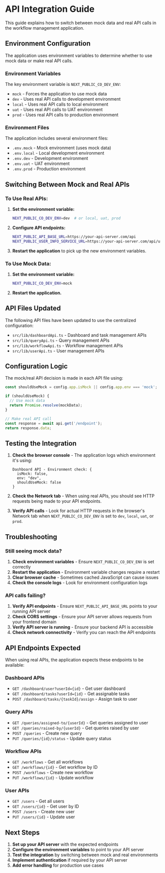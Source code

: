 # API Integration Guide

This guide explains how to switch between mock data and real API calls in the workflow management application.

## Environment Configuration

The application uses environment variables to determine whether to use mock data or make real API calls.

### Environment Variables

The key environment variable is `NEXT_PUBLIC_CO_DEV_ENV`:

- `mock` - Forces the application to use mock data
- `dev` - Uses real API calls to development environment
- `local` - Uses real API calls to local environment  
- `uat` - Uses real API calls to UAT environment
- `prod` - Uses real API calls to production environment

### Environment Files

The application includes several environment files:

- `.env.mock` - Mock environment (uses mock data)
- `.env.local` - Local development environment
- `.env.dev` - Development environment
- `.env.uat` - UAT environment  
- `.env.prod` - Production environment

## Switching Between Mock and Real APIs

### To Use Real APIs:

1. **Set the environment variable:**
   ```bash
   NEXT_PUBLIC_CO_DEV_ENV=dev  # or local, uat, prod
   ```

2. **Configure API endpoints:**
   ```bash
   NEXT_PUBLIC_API_BASE_URL=https://your-api-server.com/api
   NEXT_PUBLIC_USER_INFO_SERVICE_URL=https://your-api-server.com/api/user
   ```

3. **Restart the application** to pick up the new environment variables.

### To Use Mock Data:

1. **Set the environment variable:**
   ```bash
   NEXT_PUBLIC_CO_DEV_ENV=mock
   ```

2. **Restart the application.**

## API Files Updated

The following API files have been updated to use the centralized configuration:

- `src/lib/dashboardApi.ts` - Dashboard and task management APIs
- `src/lib/queryApi.ts` - Query management APIs  
- `src/lib/workflowApi.ts` - Workflow management APIs
- `src/lib/userApi.ts` - User management APIs

## Configuration Logic

The mock/real API decision is made in each API file using:

```typescript
const shouldUseMock = config.app.isMock || config.app.env === 'mock';

if (shouldUseMock) {
  // Use mock data
  return Promise.resolve(mockData);
}

// Make real API call
const response = await api.get('/endpoint');
return response.data;
```

## Testing the Integration

1. **Check the browser console** - The application logs which environment it's using:
   ```
   Dashboard API - Environment check: {
     isMock: false,
     env: "dev", 
     shouldUseMock: false
   }
   ```

2. **Check the Network tab** - When using real APIs, you should see HTTP requests being made to your API endpoints.

3. **Verify API calls** - Look for actual HTTP requests in the browser's Network tab when `NEXT_PUBLIC_CO_DEV_ENV` is set to `dev`, `local`, `uat`, or `prod`.

## Troubleshooting

### Still seeing mock data?

1. **Check environment variables** - Ensure `NEXT_PUBLIC_CO_DEV_ENV` is set correctly
2. **Restart the application** - Environment variable changes require a restart
3. **Clear browser cache** - Sometimes cached JavaScript can cause issues
4. **Check the console logs** - Look for environment configuration logs

### API calls failing?

1. **Verify API endpoints** - Ensure `NEXT_PUBLIC_API_BASE_URL` points to your running API server
2. **Check CORS settings** - Ensure your API server allows requests from your frontend domain
3. **Verify API server is running** - Ensure your backend API is accessible
4. **Check network connectivity** - Verify you can reach the API endpoints

## API Endpoints Expected

When using real APIs, the application expects these endpoints to be available:

### Dashboard APIs
- `GET /dashboard/user?userId={id}` - Get user dashboard
- `GET /dashboard/tasks?userId={id}` - Get assignable tasks
- `POST /dashboard/tasks/{taskId}/assign` - Assign task to user

### Query APIs  
- `GET /queries/assigned-to/{userId}` - Get queries assigned to user
- `GET /queries/raised-by/{userId}` - Get queries raised by user
- `POST /queries` - Create new query
- `PUT /queries/{id}/status` - Update query status

### Workflow APIs
- `GET /workflows` - Get all workflows
- `GET /workflows/{id}` - Get workflow by ID
- `POST /workflows` - Create new workflow
- `PUT /workflows/{id}` - Update workflow

### User APIs
- `GET /users` - Get all users
- `GET /users/{id}` - Get user by ID  
- `POST /users` - Create new user
- `PUT /users/{id}` - Update user

## Next Steps

1. **Set up your API server** with the expected endpoints
2. **Configure the environment variables** to point to your API server
3. **Test the integration** by switching between mock and real environments
4. **Implement authentication** if required by your API server
5. **Add error handling** for production use cases